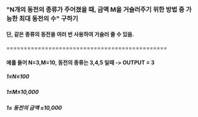 ### "N개의 동전의 종류가 주어졌을 때, 금액 M을 거슬러주기 위한 방법 중 가능한 최대 동전의 수" 구하기 
#### 단, 같은 종류의 동전을 여러 번 사용하여 거슬러 줄 수 있음.
==============================================
#### 예를 들어 N=3,M=10, 동전의 종류는 3,4,5 일때 -> OUTPUT = 3

##### 1≤N≤100
##### 1≤M≤10,000
##### 1≤ 동전의 금액 ≤10,000


